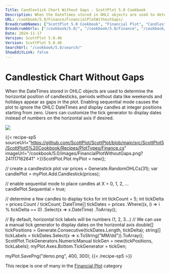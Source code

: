 ```yaml
---
Title: Candlestick Chart Without Gaps - ScottPlot 5.0 Cookbook
Description: When the DateTimes stored in OHLC objects are used to determine the horizontal position of candlesticks, periods without data like weekends and holidays appear as gaps in the plot. Enabling sequential mode causes the plot to ignore the OHLC DateTimes and display candles at integer positions starting from zero. Users can customize the tick generator to display dates instead of numbers on the horizontal axis if desired.
URL: /cookbook/5.0/Finance/FinancialPlotWithoutGaps/
BreadcrumbNames: ["ScottPlot 5.0 Cookbook", "Financial Plot", "Candlestick Chart Without Gaps"]
BreadcrumbUrls: ["/cookbook/5.0/", "/cookbook/5.0/Finance", "/cookbook/5.0/Finance/FinancialPlotWithoutGaps"]
Date: 2024-11-17
Version: ScottPlot 5.0.46
Version: ScottPlot 5.0.46
SearchUrl: "/cookbook/5.0/search/"
ShowEditLink: false
---
```



<div class='d-flex align-items-center mt-5'>
<h1 class='me-2 text-dark my-0 border-0'>Candlestick Chart Without Gaps</h1>
</div>

When the DateTimes stored in OHLC objects are used to determine the horizontal position of candlesticks, periods without data like weekends and holidays appear as gaps in the plot. Enabling sequential mode causes the plot to ignore the OHLC DateTimes and display candles at integer positions starting from zero. Users can customize the tick generator to display dates instead of numbers on the horizontal axis if desired.

[![](/cookbook/5.0/images/FinancialPlotWithoutGaps.png?241117162641)](/cookbook/5.0/images/FinancialPlotWithoutGaps.png?241117162641)

{{< recipe-sp5 sourceUrl="https://github.com/ScottPlot/ScottPlot/blob/main/src/ScottPlot5/ScottPlot5%20Cookbook/Recipes/PlotTypes/Finance.cs" imageUrl="/cookbook/5.0/images/FinancialPlotWithoutGaps.png?241117162641" >}}ScottPlot.Plot myPlot = new();

// create a candlestick plot
var prices = Generate.RandomOHLCs(31);
var candlePlot = myPlot.Add.Candlestick(prices);

// enable sequential mode to place candles at X = 0, 1, 2, ...
candlePlot.Sequential = true;

// determine a few candles to display ticks for
int tickCount = 5;
int tickDelta = prices.Count / tickCount;
DateTime[] tickDates = prices
    .Where((x, i) =&gt; i % tickDelta == 0)
    .Select(x =&gt; x.DateTime)
    .ToArray();

// By default, horizontal tick labels will be numbers (1, 2, 3...)
// We can use a manual tick generator to display dates on the horizontal axis
double[] tickPositions = Generate.Consecutive(tickDates.Length, tickDelta);
string[] tickLabels = tickDates.Select(x =&gt; x.ToString("MM/dd")).ToArray();
ScottPlot.TickGenerators.NumericManual tickGen = new(tickPositions, tickLabels);
myPlot.Axes.Bottom.TickGenerator = tickGen;

myPlot.SavePng("demo.png", 400, 300);
{{< /recipe-sp5 >}}

<div class='my-5 text-center'>This recipe is one of many in the <a href='/cookbook/5.0/Finance'>Financial Plot</a> category</div>


